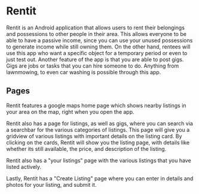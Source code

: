 # Rentit

Rentit is an Android application that allows users to rent their belongings and possessions to other people in their area. This allows everyone to be able to have a passive income, since you can use your unused possessions to generate income while still owning them. On the other hand, rentees will use this app who want a specific object for a temporary period or even to just test out. Another feature of the app is that you are able to post gigs. Gigs are jobs or tasks that you can hire someone to do. Anything from lawnmowing, to even car washing is possible through this app. 

## Pages 

Rentit features a google maps home page which shows nearby listings in your area on the map, right when you open the app.

Rentit also has a page for listings, as well as gigs, where you can search via a searchbar for the various categories of listings. This page will give you a gridview of various listings with important details on the listing card. By clicking on the cards, Rentit will show you the listing page, with details like whether its still available, the price, and description of the listing.

Rentit also has a "your listings" page with the various listings that you have listed actively.

Lastly, Rentit has a "Create Listing" page where you can enter in details and photos for your listing, and submit it.


